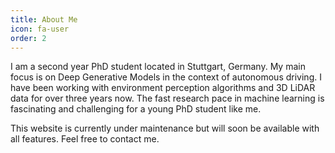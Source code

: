 ```yaml
---
title: About Me
icon: fa-user
order: 2
---
```


I am a second year PhD student located in Stuttgart, Germany.
My main focus is on Deep Generative Models in the context of autonomous driving.
I have been working with environment perception algorithms and 3D LiDAR data for over three years now.
The fast research pace in machine learning is fascinating and challenging for a young PhD student like me.

This website is currently under maintenance but will soon be available with all features.
Feel free to contact me.

